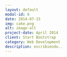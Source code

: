 ```yaml
---
layout: default
modal-id: 6
date: 2014-07-15
img: cake.png
alt: image-alt
project-date: April 2014
client: Start Bootstrap
category: Web Development
description: escribiendo..
---
```

